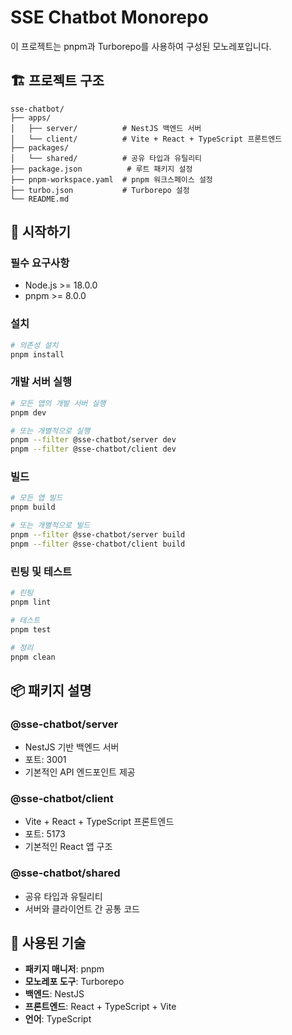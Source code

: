 # SSE Chatbot Monorepo

이 프로젝트는 pnpm과 Turborepo를 사용하여 구성된 모노레포입니다.

## 🏗️ 프로젝트 구조

```
sse-chatbot/
├── apps/
│   ├── server/          # NestJS 백엔드 서버
│   └── client/          # Vite + React + TypeScript 프론트엔드
├── packages/
│   └── shared/          # 공유 타입과 유틸리티
├── package.json          # 루트 패키지 설정
├── pnpm-workspace.yaml  # pnpm 워크스페이스 설정
├── turbo.json           # Turborepo 설정
└── README.md
```

## 🚀 시작하기

### 필수 요구사항

- Node.js >= 18.0.0
- pnpm >= 8.0.0

### 설치

```bash
# 의존성 설치
pnpm install
```

### 개발 서버 실행

```bash
# 모든 앱의 개발 서버 실행
pnpm dev

# 또는 개별적으로 실행
pnpm --filter @sse-chatbot/server dev
pnpm --filter @sse-chatbot/client dev
```

### 빌드

```bash
# 모든 앱 빌드
pnpm build

# 또는 개별적으로 빌드
pnpm --filter @sse-chatbot/server build
pnpm --filter @sse-chatbot/client build
```

### 린팅 및 테스트

```bash
# 린팅
pnpm lint

# 테스트
pnpm test

# 정리
pnpm clean
```

## 📦 패키지 설명

### @sse-chatbot/server
- NestJS 기반 백엔드 서버
- 포트: 3001
- 기본적인 API 엔드포인트 제공

### @sse-chatbot/client
- Vite + React + TypeScript 프론트엔드
- 포트: 5173
- 기본적인 React 앱 구조

### @sse-chatbot/shared
- 공유 타입과 유틸리티
- 서버와 클라이언트 간 공통 코드

## 🔧 사용된 기술

- **패키지 매니저**: pnpm
- **모노레포 도구**: Turborepo
- **백엔드**: NestJS
- **프론트엔드**: React + TypeScript + Vite
- **언어**: TypeScript
